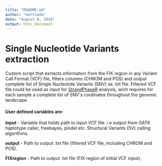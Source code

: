 ```yaml
---
title: "README.md"
author: "mattsada"
date: "August 8, 2018"
output: html_document
---
```

# Single Nucleotide Variants extraction
Custom script that exrtacts information from the FIX region in any Variant Call Format (VCF) file, filters columns (CHROM and POS) and output complete list of Single Nucleotide Variants (SNV) as .txt file. Filtered VCF file could be used as input for [StrandPhaseR](https://github.com/mattsada/project/tree/master/groningen_StrandSeq) analysis, wich requires for each sample a complete list of SNV's cordinates throughout the genomic landscape. 

#### User defined variables are:
**input** - Variable that holds path to input VCF file. i.e output from GATK haplotype caller, freebayes, pindel etc. Structural Variants (SV) calling algorithms. 

**output** - Path to output .txt file (filtered VCF file, including CHROM and POS).

**FIXregion** - Path to output .txt file (FIX region of initial VCF input).
